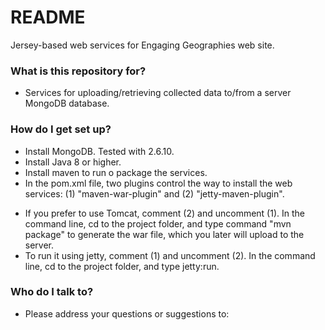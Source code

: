 # README #

Jersey-based web services for Engaging Geographies web site.

### What is this repository for? ###

* Services for uploading/retrieving collected data to/from a server MongoDB database.  

### How do I get set up? ###

* Install MongoDB. Tested with 2.6.10.
* Install Java 8 or higher.
* Install maven to run o package the services. 
* In the pom.xml file, two plugins control the way to install the web services: (1) "maven-war-plugin" and (2) "jetty-maven-plugin".
 - If you prefer to use Tomcat, comment (2) and uncomment (1). In the command line, cd to the project folder, and type command "mvn package" to generate the war file, which you later will upload to the server.
 - To run it using jetty, comment (1) and uncomment (2). In the command line, cd to the project folder, and type jetty:run.

### Who do I talk to? ###

* Please address your questions or suggestions to: